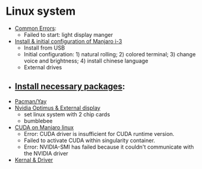 # Linux system

- [Common Errors](https://github.com/BumbleBee0819/Development-blogs-on-manjaro-i-3/issues/7):
    - Failed to start: light display manger
- [Install & initial configuration of Manjaro i-3](https://github.com/BumbleBee0819/Development-blogs-on-manjaro-i-3/issues/5)
    - Install from USB
    - Initial configuration: 1) natural rolling; 2) colored terminal; 3) change voice and brightness; 4) install chinese language
    - External drives
- [Install necessary packages](https://github.com/BumbleBee0819/Development-blogs-on-manjaro-i-3/issues/6):
    -
- [Pacman/Yay](https://github.com/BumbleBee0819/blogs/issues/2)
- [Nvidia Optimus & External display](https://github.com/BumbleBee0819/blogs/issues/3)
    - set linux system with 2 chip cards
    - bumblebee
- [CUDA on Manjaro linux](https://github.com/BumbleBee0819/blogs/issues/1)
    - Error: CUDA driver is insufficient for CUDA runtime version.
    - Failed to activate CUDA within singularity container.
    - Error: NVIDIA-SMI has failed because it couldn't communicate with the NVIDIA driver
- [Kernal & Driver](https://github.com/BumbleBee0819/blogs/issues/4)

